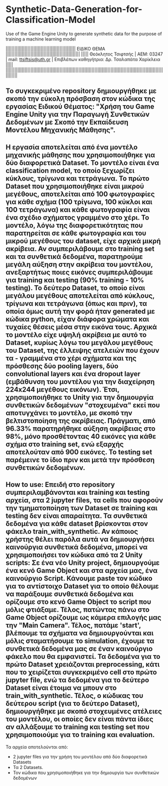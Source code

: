 # Synthetic-Data-Generation-for-Classification-Model
Use of the Game Engine Unity to generate synthetic data for the purpose of training a machine learning model

||||||||||||||||||||||||||||||||||||||||||||||||   ΕΙΔΙΚΟ ΘΕΜΑ   |||||||||||||||||||||||||||||||||||||||||||||||||||
||||| Θεόκλητος Τσιφτσής | ΑΕΜ: 03247 | mail: ttsiftsis@uth.gr | Επιβλέπων καθηγήτρια: Δρ. Τσαλαπάτα Χαρίκλεια |||||
||||||||||||||||||||||||||||||||||||||||||||||||||||||||||||||||||||||||||||||||||||||||||||||||||||||||||||||||||||

Το συγκεκριμένο repository δημιουργήθηκε με σκοπό την εύκολη πρόσβαση στον κώδικα της εργασίας Ειδικού Θέματος: 
"Χρήση του Game Engine Unity για την Παραγωγή Συνθετικών Δεδομένων με Σκοπό την Εκπαίδευση Μοντέλου Μηχανικής Μάθησης".
-----------------------------------------------------------------------------------------------------------------------
Η εργασία αποτελείται από ένα μοντέλο μηχανικής μάθησης που χρησιμοποιήθηκε για δύο διαφορετικά Dataset. Το μοντέλο
είναι ένα classification model, το οποίο ξεχωρίζει κύκλους, τρίγωνα και τετράγωνα. Το πρώτο Dataset που χρησιμοποιήθηκε
είναι μικρού μεγέθους, αποτελείται από 100 φωτογραφίες για κάθε σχήμα (100 τρίγωνα, 100 κύκλοι και 100 τετράγωνα) και
κάθε φωτογραφία είναι ένα σχέδιο σχήματος γραμμένο στο χέρι. Το μοντέλο, λόγω της διαφορετικότητας που παρατηρείται σε
κάθε φωτογραφία και του μικρού μεγέθους του dataset, είχε αρχικά μικρή ακρίβεια. Αν συμπεριλάβουμε στο training set και
τα συνθετικά δεδομένα, παρατηρούμε μεγάλη αύξηση στην ακρίβεια του μοντέλου, ανεξαρτήτως ποιες εικόνες συμπεριλάβουμε
για training και testing (90% training - 10% testing). Το δεύτερο Dataset, το οποίο είναι μεγάλου μεγέθους αποτελείται
από κύκλους, τρίγωνα και τετράγωνα (όπως και πριν), τα οποία όμως αυτή την φορά ήταν generated με κώδικα python, είχαν
διάφορα χρώματα και τυχαίες θέσεις μέσα στην εικόνα τους. Αρχικά το μοντέλο είχε υψηλή ακρίβεια με αυτό το Dataset,
κυρίως λόγω του μεγάλου μεγέθους του Dataset, της έλλειψης ατελειών που έχουν τα - γραμμένα στο χέρι σχήματα και της
πρόσθεσης δύο pooling layers, δύο convolutional layers και ένα dropout layer (εμβάθυνση του μοντέλου για την διαχείρηση
224x244 μεγέθους εικόνων). Έτσι, χρησιμοποιήθηκε το Unity για την δημιουργία συνθετικών δεδομένων "στοχευμένα" εκεί που
αποτυγχάνει το μοντέλο, με σκοπό την βελτιστοποίηση της ακρίβειας. Πράγματι, από 96.33% παρατηρήθηκε αύξηση ακρίβειας
στο 98%, μόνο προσθέτοντας 40 εικόνες για κάθε σχήμα στο training set, ενώ εξαρχής αποτελούταν από 900 εικόνες. Το
testing set παρέμεινε το ίδιο πριν και μετά την πρόσθεση συνθετικών δεδομένων.
-----------------------------------------------------------------------------------------------------------------------
How to use:
Επειδή στο repository συμπεριλαμβάνονται και training και testing αρχεία, στα 2 jupyter files, τα cells που αφορούν την
τμηματοποίηση των Dataset σε training και testing δεν είναι απαραίτητα. Τα συνθετικά δεδομένα για κάθε dataset
βρίσκονται στον φάκελο train_with_synthetic. Αν κάποιος χρήστης θέλει παρόλα αυτά να δημιουργήσει καινούργια συνθετικά
δεδομένα, μπορεί να χρησιμοποιήσει τον κώδικα από τα 2 Unity scripts:
Σε ένα νέο Unity project, δημιουργούμε ένα κενό Game Object και στα αρχεία μας, ένα καινούργιο Script. Κάνουμε paste
τον κώδικο για το αντίστοιχο Dataset για το οποίο θέλουμε να παράξουμε συνθετικά δεδομένα και ορίζουμε στο κενό Game
Object το script που μόλις φτιάξαμε. Τέλος, πατώντας πάνω στο Game Object ορίζουμε ως κάμερα επιλογής μας την "Main 
Camera". Τέλος, πατάμε 'start', βλέπουμε τα σχήματα να δημιουργούνται και μόλις σταματήσουμε το simulation, έχουμε τα
συνθετικά δεδομένα μας σε έναν καινούργιο φάκελο που θα εμφανιστεί. Τα δεδομένα για το πρώτο Dataset χρειάζονται 
preprocessing, κάτι που το χειρίζεται συγκεκριμένο cell στο πρώτο jupyter file, ενώ τα δεδομένα για το δεύτερο Dataset
είναι έτοιμα να μπουν στο train_with_synthetic. Τέλος, ο κώδικας του δεύτερου script (για το δεύτερο Dataset),
δημιουργήθηκε με σκοπό στοχευμένες ατέλειες του μοντέλου, οι οποίες δεν είναι πάντα ίδιες αν αλλάξουμε το training και
testing set που χρησιμοποιούμε για το training και evaluation.
-----------------------------------------------------------------------------------------------------------------------
Τα αρχεία αποτελούνται από:
- 2 jupyter files για την χρήση του μοντέλου από δύο διαφορετικά Datasets
- Τα 2 Datasets.
- Τον κώδικα που χρησιμοποιήθηκε για την δημιουργία των συνθετικών δεδομένων
